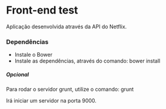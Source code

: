 Front-end test
==============

Aplicação desenvolvida através da API do Netflix.

### Dependências

- Instale o Bower
- Instale as dependências, através do comando: bower install


##### Opcional
Para rodar o servidor grunt, utilize o comando: grunt

Irá iniciar um servidor na porta 9000.


